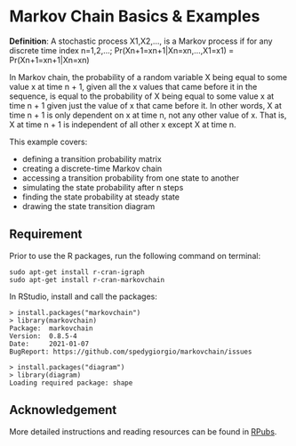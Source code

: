 # Markov Chain Basics & Examples

**Definition**: A stochastic process X1,X2,..., is a Markov process if for any discrete time index n=1,2,...; Pr(Xn+1=xn+1|Xn=xn,...,X1=x1) = Pr(Xn+1=xn+1|Xn=xn)

In Markov chain, the probability of a random variable X being equal to some value x at time n + 1, given all the x values that came before it in the sequence, is equal to the probability of X being equal to some value x at time n + 1 given just the value of x that came before it. In other words, X at time n + 1 is only dependent on x at time n, not any other value of x. That is, X at time n + 1 is independent of all other x except X at time n.

This example covers:
- defining a transition probability matrix
- creating a discrete-time Markov chain
- accessing a transition probability from one state to another 
- simulating the state probability after n steps
- finding the state probability at steady state
- drawing the state transition diagram

## Requirement

Prior to use the R packages, run the following command on terminal:
```
sudo apt-get install r-cran-igraph
sudo apt-get install r-cran-markovchain
```

In RStudio, install and call the packages:
```
> install.packages("markovchain")
> library(markovchain)
Package:  markovchain
Version:  0.8.5-4
Date:     2021-01-07
BugReport: https://github.com/spedygiorgio/markovchain/issues

> install.packages("diagram")
> library(diagram)
Loading required package: shape
```

## Acknowledgement

More detailed instructions and reading resources can be found in [RPubs](https://rpubs.com/JanpuHou/326048).

